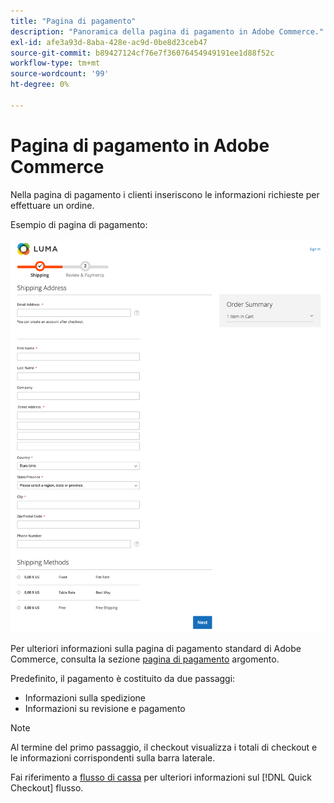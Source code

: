 ```yaml
---
title: "Pagina di pagamento"
description: "Panoramica della pagina di pagamento in Adobe Commerce."
exl-id: afe3a93d-8aba-428e-ac9d-0be8d23ceb47
source-git-commit: b89427124cf76e7f36076454949191ee1d88f52c
workflow-type: tm+mt
source-wordcount: '99'
ht-degree: 0%

---
```


# Pagina di pagamento in Adobe Commerce

Nella pagina di pagamento i clienti inseriscono le informazioni richieste per effettuare un ordine.

Esempio di pagina di pagamento:

![Pagina di pagamento](assets/checkout-page.png)

Per ulteriori informazioni sulla pagina di pagamento standard di Adobe Commerce, consulta la sezione [pagina di pagamento](https://docs.magento.com/user-guide/quick-tour/checkout-page.html) argomento.

Predefinito, il pagamento è costituito da due passaggi:

- Informazioni sulla spedizione
- Informazioni su revisione e pagamento

>[!NOTE]
>
> Al termine del primo passaggio, il checkout visualizza i totali di checkout e le informazioni corrispondenti sulla barra laterale.

Fai riferimento a [flusso di cassa](../quick-checkout/checkout-flow.md) per ulteriori informazioni sul [!DNL Quick Checkout] flusso.
